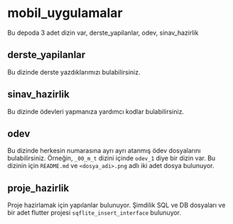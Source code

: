 # mobil_uygulamalar

Bu depoda 3 adet dizin var, derste_yapilanlar, odev, sinav_hazirlik

## derste_yapilanlar
Bu dizinde derste yazdıklarımızı bulabilirsiniz.

## sinav_hazirlik
Bu dizinde ödevleri yapmanıza yardımcı kodlar bulabilirsiniz.

## odev
Bu dizinde herkesin numarasına ayrı ayrı atanmış ödev dosyalarını bulabilirsiniz.
Örneğin, `_00_m_t` dizini içinde `odev_1` diye bir dizin var. 
Bu dizinin için `README.md` ve `<dosya_adi>.png` adlı iki adet dosya bulunuyor.

## proje_hazirlik
Proje hazirlamak için yapılanlar bulunuyor. 
Şimdilik SQL ve DB dosyaları ve bir adet flutter projesi `sqflite_insert_interface` bulunuyor.
